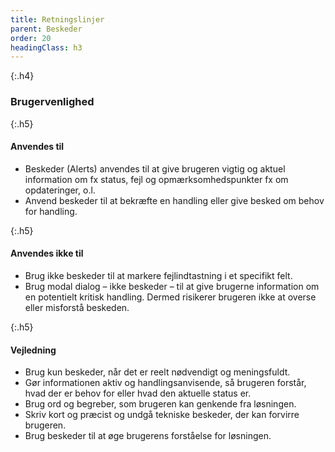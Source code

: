 ```yaml
---
title: Retningslinjer
parent: Beskeder
order: 20
headingClass: h3
---
```


{:.h4}
### Brugervenlighed

{:.h5}
#### Anvendes til

- Beskeder (Alerts) anvendes til at give brugeren vigtig og aktuel information om fx status, fejl og opmærksomhedspunkter fx om opdateringer, o.l.
- Anvend beskeder til at bekræfte en handling eller give besked om behov for handling.

{:.h5}
#### Anvendes ikke til

- Brug ikke beskeder til at markere fejlindtastning i et specifikt felt.
- Brug modal dialog – ikke beskeder – til at give brugerne information om en potentielt kritisk handling. Dermed risikerer brugeren ikke at overse eller misforstå beskeden.

{:.h5}
#### Vejledning

- Brug kun beskeder, når det er reelt nødvendigt og meningsfuldt.
- Gør informationen aktiv og handlingsanvisende, så brugeren forstår, hvad der er behov for eller hvad den aktuelle status er.
- Brug ord og begreber, som brugeren kan genkende fra løsningen.
- Skriv kort og præcist og undgå tekniske beskeder, der kan forvirre brugeren.
- Brug beskeder til at øge brugerens forståelse for løsningen.
